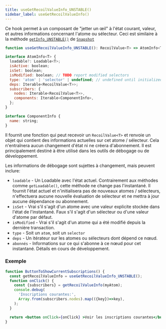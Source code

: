 ```yaml
---
title: useGetRecoilValueInfo_UNSTABLE()
sidebar_label: useGetRecoilValueInfo()
---
```


Ce hook permet à un composant de "jetter un œil" à l'état courant, valeur, et autres informations concernant l'atome ou sélecteur. Ceci est similaire à la méthode [`getInfo_UNSTABLE()`](/docs_FR-fr/api-reference/core/Snapshot#debug-information) de [`Snapshot`](docs_FR-fr/api-reference/core/Snapshot)


```jsx
function useGetRecoilValueInfo_UNSTABLE(): RecoilValue<T> => AtomInfo<T>;

interface AtomInfo<T> {
  loadable?: Loadable<T>;
  isActive: boolean;
  isSet: boolean;
  isModified: boolean; // TODO report modified selectors
  type: 'atom' | 'selector' | undefined; // undefined until initialized for now
  deps: Iterable<RecoilValue<T>>;
  subscribers: {
    nodes: Iterable<RecoilValue<T>>,
    components: Iterable<ComponentInfo>,
  };
}

interface ComponentInfo {
  name: string;
}
```

Il fournit une fonction qui peut recevoir un `RecoilValue<T>` et renvoie un objet qui contient des informations actuelles sur cet atome / sélecteur. Cela n'entraînera aucun changement d'état ni ne créera d'abonnement. Il est principalement destiné à être utilisé dans les outils de débogage ou de développement.

Les informations de débogage sont sujettes à changement, mais peuvent inclure:
* `loadable` - Un Loadable avec l'état actuel. Contrairement aux méthodes comme `getLoadable()`, cette méthode ne change pas l'instantané. Il fournit l'état actuel et n'initialisera pas de nouveaux atomes / sélecteurs, n'effectuera aucune nouvelle évaluation de sélecteur et ne mettra à jour aucune dépendance ou abonnement.
* `isSet` - Vrai s'il s'agit d'un atome avec une valeur explicite stockée dans l'état de l'instantané. Faux s'il s'agit d'un sélecteur ou d'une valeur d'atome par défaut.
* `isModified` - Vrai s'il s'agit d'un atome qui a été modifié depuis la dernière transaction.
* `type` - Soit un `atom`, soit un `selector`
* `deps` - Un itérateur sur les atomes ou sélecteurs dont dépend ce nœud.
* `abonnés` - Informations sur ce qui s'abonne à ce nœud pour cet instantané. Détails en cours de développement.

### Exemple

```jsx
function ButtonToShowCurrentSubscriptions() {
  const getRecoilValueInfo = useGetRecoilValueInfo_UNSTABLE();
  function onClick() {
    const {subscribers} = getRecoilValueInfo(myAtom);
    console.debug(
      'Inscriptions courantes:',
      Array.from(subscribers.nodes).map(({key})=>key),
    );
  }

  return <button onClick={onClick} >Voir les inscriptions courantes</button>;
}
```
